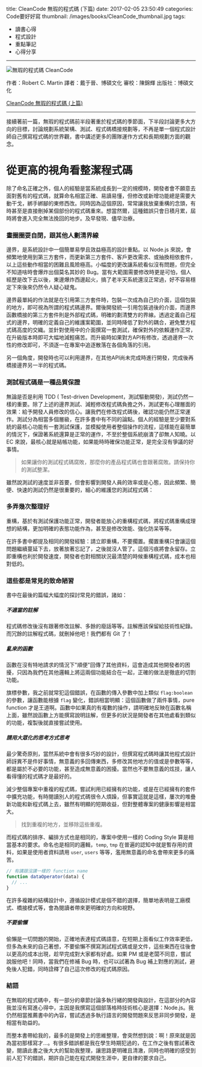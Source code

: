title: CleanCode 無瑕的程式碼 (下篇)
date: 2017-02-05 23:50:49
categories: Code要好好寫
thumbnail: /images/books/CleanCode_thumbnail.jpg
tags:
- 讀書心得
- 程式設計
- 重點筆記
- 心得分享
---

![無瑕的程式碼 CleanCode](/images/books/CleanCode.jpg)

作者：Robert C. Martin
譯者：戴于晉、博碩文化
審校：陳錦輝
出版社：博碩文化

[CleanCode 無瑕的程式碼 (上篇)](/2017/02/05/20170205_BOOKS_CleanCode1-1/)

*****

接續著前一篇，無瑕的程式碼前半段著重於程式碼的季節面，下半段討論更多大方向的目標，討論規劃系統架構、測試、程式碼橋接規劃等，不再是單一個程式設計師自己撰寫程式碼的世界觀，書中講述更多的團隊運作方式和長期規劃方面的觀念。

# 從更高的視角看整潔程式碼

除了命名正確之外，個人的經驗是當系統成長到一定的規模時，開發者會不願意去面對舊有的程式碼，就算命名相當正確、易讀易懂，但修改或新增功能總是需要大動干戈，綁手綁腳的東修西改。同時因為這個原因，常常讓我放棄重構的念頭，有時甚至是直接刪掉某個部份的程式碼重來。想當然爾，這種錯誤只會日積月累，屆時將會進入完全無法挽回的地步。及早發現、儘早治療。

### 畫圈圈耍自閉，跟其他人劃清界線

<!--more-->

邊界，是系統設計中一個簡單易學且效益極高的設計重點。以 Node.js 來說，會頻繁地使用到第三方套件，而更新第三方套件、客戶更改需求、或抽換相依套件，以上這些動作相當的困難且風險極高。小幅度的更改讓系統看似沒有問題，但完全不知道啥時會爆炸出個莫名其妙的 Bug。當有大範圍需要修改時更是可怕，個人經歷是改下去以後，東邊爆炸西邊起火，搞了老半天系統還沒正常過，好不容易穩定下來後來仍然令人疑心疑鬼。

邊界最單純的作法就是在引用第三方套件時，包裝一次成為自己的介面，這個包裝的地方，即可視為所謂的程式碼邊界。爾後開發統一引用包裝過後的介面，而邊界函數橋接的第三方套件則是外部程式碼，明確的劃清雙方的界線。透過定義自己程式的邊界，明確的定義自己的維護案範圍，並同時降低了對外的耦合，避免雙方程式碼高度的交織。並針對使用中的介面撰寫一套測試，確保對外的依賴運作正常，在升級版本時即可大幅地減輕痛苦。而升級時如果對方API有修改，透過邊界一次性的修改即可，不須逐一在專案中追逐散落在各個角落的引用。

另一個角度，開發時也可以利用邊界，在其他API尚未完成時進行開發，完成後再橋接邊界另一半的程式碼。

### 測試程式碼是一種品質保證

無論是否是利用 TDD ( Test-driven Development，測試驅動開發)，測試仍然一樣的重要。除了上述的邊界測試、減輕修改程式碼負擔之外，測試更有心理層面的效果：給予開發人員修改的信心。讓我們在修改程式碼後，確認功能仍然正常運作。測試分為相當多個層級，在許多書中有不同的論點。個人的經驗是至少要對系統的最核心功能有一套測試保護，並模擬使用者整個操作的流程，這樣能在最簡單的情況下，保證著系統還算是正常的運作，不至於整個系統崩潰了卻無人知曉。以 EC 來說，最核心就是結帳功能，如果能時時確保功能正常，是完全沒有爭議的好事情。

> 如果讓你的測試程式碼腐敗，那麼你的產品程式碼也會跟著腐敗。請保持你的測試整潔。

雖然說測試的速度並非首要，但會影響到開發人員的效率或是心態，因此頻繁、簡便、快速的測試仍然是很重要的，細心的維護您的測試程式碼：

### 多弄幾次整理好

重構，基於有測試保護功能正常，開發者能放心的重構程式碼，將程式碼重構成理想的結構，更加明確的表態功能作為，甚至是修改效能、強化防呆等等。

在許多書中都提及相同的開發經驗：請立即重構，不要擱置。擱置重構只會讓這個問題繼續蔓延下去，放著放著忘記了，之後就沒人管了。這個污痕將會永留存。立即重構也利於開發速度，開發者也對相關狀況最清楚的時候重構程式碼，成本也相對低的。

### 這些都是常見的致命陋習

書中在最後的篇幅大幅度的探討常見的錯誤，諸如：

##### 不適當的註解

程式碼修改後沒有跟著修改註解、多餘的廢話等等。註解應該保留給技術性紀錄。而冗餘的註解程式碼，就刪掉他吧！我們都有 Git 了！

##### 亂來的函數

函數在沒有特地請求的情況下"順便"回傳了其他資料，這會造成其他開發者的困擾，只因為我們在其他邏輯上將這兩個功能結合在一起，正確的做法是徹底的切割功能。

旗標參數，我之前就常犯這個錯誤，在函數的傳入參數中加上類似 `flag:boolean` 的參數，讓函數能根據 `flag` 變化，錯誤相當明顯：這個函數做了兩件事情，pure function 才是王道啊。函數中如果真的有複數的操作，請明確地反映在函數名稱上面，雖然說函數上方能撰寫說明註解，但更多的狀況是開發者在其他處看到類似的功能，複製後就直接嘗試使用。

##### 請用大眾化的思考方式思考

最少驚奇原則，當然系統中會有很多巧妙的設計，但撰寫程式碼時讓其他程式設計師訝異不是件好事情，無意義的多回傳東西，多修改其他地方的值或是參數等等，都是屬於不必要的功能，甚至造成無意義的困擾。當然也不要無意義的炫技，讓人看得懂的程式碼才是最好的。

減少整個專案中重複的程式碼，嘗試利用已經擁有的功能，或是在已經擁有的套件中擴充功能，有時閱讀別人的程式碼很令人煩躁，但事實這就是這樣，屢次的堆疊新功能和新程式碼上去，雖然有明顯的短期收益，但對整體專案的健康影響是相當大。


> 找到重複的地方，並移除這些重複。

而程式碼的排序、編排方式也是相同的，專案中使用一樣的 Coding Style 算是相當基本的要求。命名也是相同的邏輯，`temp`, `tmp` 在普遍的認知中就是暫存用的資料，如果是使用者資料請用 `user`, `users` 等等，濫用無意義的命名會帶來更多的痛苦。

``` js
// 有講跟沒講一樣的 function name
function dataOperator(data) {
  // ...
}
```

在許多複雜的結構設計中，遵循設計模式是個不錯的選擇，簡單地表明是工廠模式、橋接模式等，會為閱讀者帶來更明確的方向和視野。

##### 不要偷懶

偷懶是一切問題的開始，正確地表達程式碼語意，在短期上面看似工作效率更低，但多為未來的自己著想，不要偷懶不撰寫測試程式碼或是文件，這些東西在往後會以更高的成本出現，趁早完成對大家都有好處。如果 PM 或是老闆不同意，嘗試說服他吧！同時，當我們在修補 Bug 時，也可以試著為 Bug 補上對應的測試，避免後人犯錯，同時詮釋了自己這次修改的程式碼原因。

### 結語

在無瑕的程式碼中，有一部分的章節討論多執行緒的開發與設計，在這部分的內容我並沒有寫進心得中，主因是我撰寫這個部落格時技術核心是選擇：Node.js。我仍然相當推薦書中的內容，嘗試透過多執行語言的開發問題來反思非同步開發，是相當有助益的。

而整本書帶給我的，最多的是開發上的思維整理，會突然想到說：啊！原來就是因為當初那樣寫才...。有很多錯誤都是我在學生時期犯過的，在工作之後有嘗試著改變，閱讀此書之後大大的幫助我整理，讓思路更明確且清澈，同時也明確的感受到前人犯下的錯誤，期許自己能在程式開發生涯中，更自律的要求自己。
